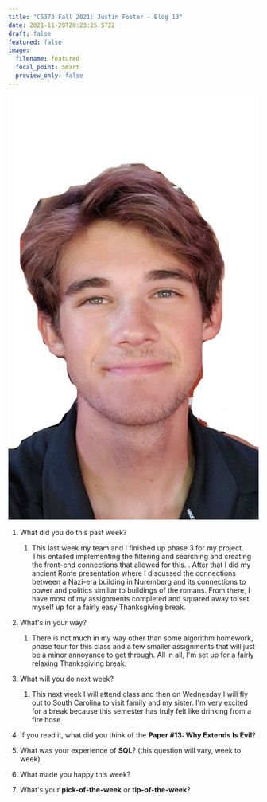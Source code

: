 ```yaml
---
title: "CS373 Fall 2021: Justin Foster - Blog 13"
date: 2021-11-20T20:23:25.572Z
draft: false
featured: false
image:
  filename: featured
  focal_point: Smart
  preview_only: false
---
```

![](selfie-2-_li.jpg)

<!--StartFragment-->

1. What did you do this past week?

   1. This last week my team and I finished up phase 3 for my project. This entailed implementing the filtering and searching and creating the front-end connections that allowed for this. . After that I did my ancient Rome presentation where I discussed the connections between a Nazi-era building in Nuremberg and its connections to power and politics similiar to buildings of the romans. From there, I have most of my assignments completed and squared away to set myself up for a fairly easy Thanksgiving break. 
2. What's in your way?

   1. There is not much in my way other than some algorithm homework, phase four for this class and a few smaller assignments that will just be a minor annoyance to get through. All in all, I'm set up for a fairly relaxing Thanksgiving break.
3. What will you do next week?

   1. This next week I will attend class and then on Wednesday I will fly out to South Carolina to visit family and my sister. I'm very excited for a break because this semester has truly felt like drinking from a fire hose.
4. If you read it, what did you think of the **Paper #13: Why Extends Is Evil**?
5. What was your experience of **SQL**? (this question will vary, week to week)
6. What made you happy this week?
7. What's your **pick-of-the-week** or **tip-of-the-week**?

<!--EndFragment-->